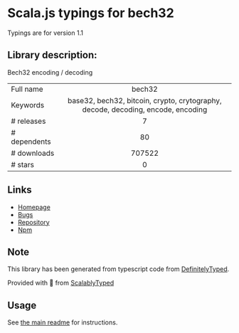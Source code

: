 
# Scala.js typings for bech32

Typings are for version 1.1

## Library description:
Bech32 encoding / decoding

|                    |                 |
| ------------------ | :-------------: |
| Full name          | bech32 |
| Keywords           | base32, bech32, bitcoin, crypto, crytography, decode, decoding, encode, encoding |
| # releases         | 7 |
| # dependents       | 80 |
| # downloads        | 707522 |
| # stars            | 0 |

## Links
- [Homepage](https://github.com/bitcoinjs/bech32#readme)
- [Bugs](https://github.com/bitcoinjs/bech32/issues)
- [Repository](https://github.com/bitcoinjs/bech32)
- [Npm](https://www.npmjs.com/package/bech32)
    


## Note
This library has been generated from typescript code from [DefinitelyTyped](https://definitelytyped.org).

Provided with :purple_heart: from [ScalablyTyped](https://github.com/oyvindberg/ScalablyTyped)

## Usage
See [the main readme](../../readme.md) for instructions.


